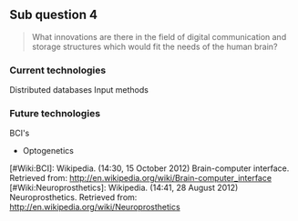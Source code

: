 ## Sub question 4
> What innovations are there in the field of digital communication and storage structures which would fit the needs of the human brain?


### Current technologies
Distributed databases
Input methods

### Future technologies
BCI's
- Optogenetics

[#Wiki:BCI]: Wikipedia. (14:30, 15 October 2012) Brain-computer interface. Retrieved from: http://en.wikipedia.org/wiki/Brain-computer_interface
[#Wiki:Neuroprosthetics]: Wikipedia. (14:41, 28 August 2012‎) Neuroprosthetics. Retrieved from: http://en.wikipedia.org/wiki/Neuroprosthetics
